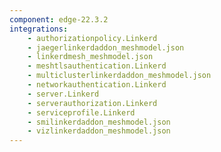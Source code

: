 ```yaml
---
component: edge-22.3.2
integrations:
    - authorizationpolicy.Linkerd
    - jaegerlinkerdaddon_meshmodel.json
    - linkerdmesh_meshmodel.json
    - meshtlsauthentication.Linkerd
    - multiclusterlinkerdaddon_meshmodel.json
    - networkauthentication.Linkerd
    - server.Linkerd
    - serverauthorization.Linkerd
    - serviceprofile.Linkerd
    - smilinkerdaddon_meshmodel.json
    - vizlinkerdaddon_meshmodel.json
---
```

